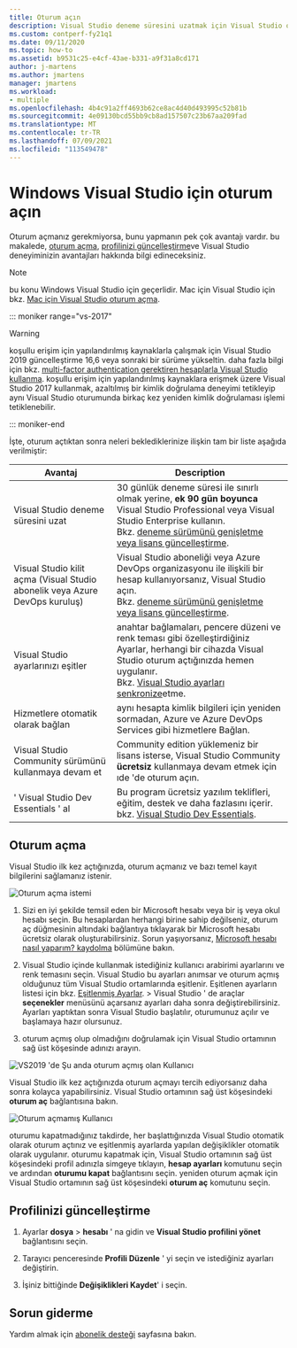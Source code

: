 ```yaml
---
title: Oturum açın
description: Visual Studio deneme süresini uzatmak için Visual Studio oturum açın, Visual Studio kilidini açın ve daha fazlasını yapın
ms.custom: contperf-fy21q1
ms.date: 09/11/2020
ms.topic: how-to
ms.assetid: b9531c25-e4cf-43ae-b331-a9f31a8cd171
author: j-martens
ms.author: jmartens
manager: jmartens
ms.workload:
- multiple
ms.openlocfilehash: 4b4c91a2ff4693b62ce8ac4d40d493995c52b81b
ms.sourcegitcommit: 4e09130bcd55bb9cb8ad157507c23b67aa209fad
ms.translationtype: MT
ms.contentlocale: tr-TR
ms.lasthandoff: 07/09/2021
ms.locfileid: "113549478"
---
```

# <a name="sign-in-to-visual-studio-on-windows"></a>Windows Visual Studio için oturum açın 

Oturum açmanız gerekmiyorsa, bunu yapmanın pek çok avantajı vardır. bu makalede, [oturum açma](#how-to-sign-in), [profilinizi güncelleştirme](#update-your-profile)ve Visual Studio deneyiminizin avantajları hakkında bilgi edineceksiniz. 

> [!NOTE]
> bu konu Windows Visual Studio için geçerlidir. Mac için Visual Studio için bkz. [Mac için Visual Studio oturum açma](/visualstudio/mac/signing-in).

::: moniker range="vs-2017"

> [!WARNING]
> koşullu erişim için yapılandırılmış kaynaklarla çalışmak için Visual Studio 2019 güncelleştirme 16,6 veya sonraki bir sürüme yükseltin. daha fazla bilgi için bkz. [multi-factor authentication gerektiren hesaplarla Visual Studio kullanma](work-with-multi-factor-authentication.md).
> koşullu erişim için yapılandırılmış kaynaklara erişmek üzere Visual Studio 2017 kullanmak, azaltılmış bir kimlik doğrulama deneyimi tetikleyip aynı Visual Studio oturumunda birkaç kez yeniden kimlik doğrulaması işlemi tetiklenebilir. 
> 
::: moniker-end

İşte, oturum açtıktan sonra neleri beklediklerinize ilişkin tam bir liste aşağıda verilmiştir:

|Avantaj|Description|
|---|---|
|Visual Studio deneme süresini uzat|30 günlük deneme süresi ile sınırlı olmak yerine, **ek 90 gün boyunca** Visual Studio Professional veya Visual Studio Enterprise kullanın. <br/>Bkz. [deneme sürümünü genişletme veya lisans güncelleştirme](../ide/how-to-unlock-visual-studio.md).|
|Visual Studio kilit açma (Visual Studio abonelik veya Azure DevOps kuruluş)|Visual Studio aboneliği veya Azure DevOps organizasyonu ile ilişkili bir hesap kullanıyorsanız, Visual Studio açın.<br/>Bkz. [deneme sürümünü genişletme veya lisans güncelleştirme](../ide/how-to-unlock-visual-studio.md).|
|Visual Studio ayarlarınızı eşitler|anahtar bağlamaları, pencere düzeni ve renk teması gibi özelleştirdiğiniz Ayarlar, herhangi bir cihazda Visual Studio oturum açtığınızda hemen uygulanır. <br/>Bkz. [Visual Studio ayarları senkronize](../ide/synchronized-settings-in-visual-studio.md)etme.|
|Hizmetlere otomatik olarak bağlan|aynı hesapta kimlik bilgileri için yeniden sormadan, Azure ve Azure DevOps Services gibi hizmetlere Bağlan.|
|Visual Studio Community sürümünü kullanmaya devam et|Community edition yüklemeniz bir lisans isterse, Visual Studio Community **ücretsiz** kullanmaya devam etmek için ıde 'de oturum açın. |
|' Visual Studio Dev Essentials ' al|Bu program ücretsiz yazılım teklifleri, eğitim, destek ve daha fazlasını içerir. <br/>bkz. [Visual Studio Dev Essentials](https://visualstudio.microsoft.com/dev-essentials/).|


## <a name="how-to-sign-in"></a>Oturum açma 

Visual Studio ilk kez açtığınızda, oturum açmanız ve bazı temel kayıt bilgilerini sağlamanız istenir.

![Oturum açma istemi](../ide/media/vs2019_signinpopup.png)

1. Sizi en iyi şekilde temsil eden bir Microsoft hesabı veya bir iş veya okul hesabı seçin. Bu hesaplardan herhangi birine sahip değilseniz, oturum aç düğmesinin altındaki bağlantıya tıklayarak bir Microsoft hesabı ücretsiz olarak oluşturabilirsiniz. Sorun yaşıyorsanız, [Microsoft hesabı nasıl yaparım? kaydolma](https://support.microsoft.com/help/4026324/microsoft-account-how-to-create) bölümüne bakın.

2. Visual Studio içinde kullanmak istediğiniz kullanıcı arabirimi ayarlarını ve renk temasını seçin. Visual Studio bu ayarları anımsar ve oturum açmış olduğunuz tüm Visual Studio ortamlarında eşitlenir. Eşitlenen ayarların listesi için bkz. [Eşitlenmiş Ayarlar](../ide/synchronized-settings-in-visual-studio.md).   >  Visual Studio ' de araçlar **seçenekler** menüsünü açarsanız ayarları daha sonra değiştirebilirsiniz.
   Ayarları yaptıktan sonra Visual Studio başlatılır, oturumunuz açılır ve başlamaya hazır olursunuz. 
   
1. oturum açmış olup olmadığını doğrulamak için Visual Studio ortamının sağ üst köşesinde adınızı arayın.

![VS2019 'de Şu anda oturum açmış olan Kullanıcı](../ide/media/vs2019_username.png)

Visual Studio ilk kez açtığınızda oturum açmayı tercih ediyorsanız daha sonra kolayca yapabilirsiniz. Visual Studio ortamının sağ üst köşesindeki **oturum aç** bağlantısına bakın.

![Oturum açmamış Kullanıcı](../ide/media/vs2019_usernotsignedin.png)

oturumu kapatmadığınız takdirde, her başlattığınızda Visual Studio otomatik olarak oturum açtınız ve eşitlenmiş ayarlarda yapılan değişiklikler otomatik olarak uygulanır. oturumu kapatmak için, Visual Studio ortamının sağ üst köşesindeki profil adınızla simgeye tıklayın, **hesap ayarları** komutunu seçin ve ardından **oturumu kapat** bağlantısını seçin. yeniden oturum açmak için Visual Studio ortamının sağ üst köşesindeki **oturum aç** komutunu seçin.

## <a name="update-your-profile"></a>Profilinizi güncelleştirme

1. Ayarlar **dosya**  >  **hesabı** ' na gidin ve **Visual Studio profilini yönet** bağlantısını seçin.

1. Tarayıcı penceresinde **Profili Düzenle** ' yi seçin ve istediğiniz ayarları değiştirin.

1. İşiniz bittiğinde **Değişiklikleri Kaydet**' i seçin.

## <a name="troubleshooting"></a>Sorun giderme

Yardım almak için [abonelik desteği](https://visualstudio.microsoft.com/subscriptions/support/) sayfasına bakın.
